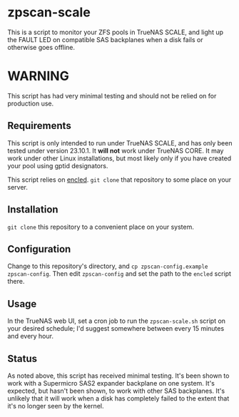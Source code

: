 # zpscan-scale
This is a script to monitor your ZFS pools in TrueNAS SCALE, and light up the FAULT LED on compatible SAS backplanes when a disk fails or otherwise goes offline.

# WARNING
This script has had very minimal testing and should not be relied on for production use.

## Requirements
This script is only intended to run under TrueNAS SCALE, and has only been tested under version 23.10.1.  It **will not** work under TrueNAS CORE.  It may work under other Linux installations, but most likely only if you have created your pool using gptid designators.

This script relies on [encled](https://github.com/amarao/sdled).  `git clone` that repository to some place on your server.

## Installation
`git clone` this repository to a convenient place on your system.

## Configuration
Change to this repository's directory, and `cp zpscan-config.example zpscan-config`.  Then edit `zpscan-config` and set the path to the `encled` script there.

## Usage
In the TrueNAS web UI, set a cron job to run the `zpscan-scale.sh` script on your desired schedule; I'd suggest somewhere between every 15 minutes and every hour.

## Status
As noted above, this script has received minimal testing.  It's been shown to work with a Supermicro SAS2 expander backplane on one system.  It's expected, but hasn't been shown, to work with other SAS backplanes.  It's unlikely that it will work when a disk has completely failed to the extent that it's no longer seen by the kernel.
